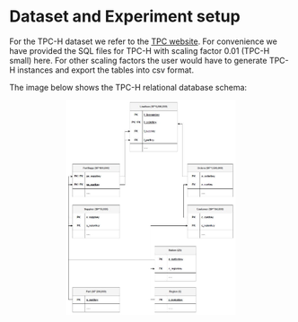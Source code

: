 # Dataset and Experiment setup 

For the TPC-H dataset we refer to the [TPC website](https://www.tpc.org/tpch/). For convenience we have provided the SQL files for TPC-H with scaling factor 0.01 (TPC-H small) here. For other scaling factors the user would have to generate TPC-H instances and export the tables into csv format.

The image below shows the TPC-H relational database schema:

<p align="center" width="100%">
<img src="./tpc-h_schema.JPG" alt="TPC-H schema" width="60%"/>
</p>
